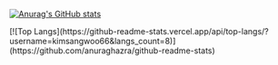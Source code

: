 [![Anurag's GitHub stats](https://github-readme-stats.vercel.app/api?username=kimsangwoo66)](https://github.com/anuraghazra/github-readme-stats)
<div>[![Top Langs](https://github-readme-stats.vercel.app/api/top-langs/?username=kimsangwoo66&langs_count=8)](https://github.com/anuraghazra/github-readme-stats)</div>

